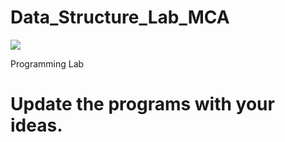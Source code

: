 # Data_Structure_Lab_MCA
![](https://visitor-badge.glitch.me/badge?page_id=itsmeshibintmz.Data_Structure_Lab_MCA) 

 Programming Lab

# Update the programs with your ideas.